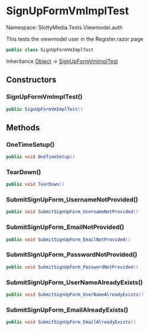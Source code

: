 # SignUpFormVmImplTest

Namespace: SlottyMedia.Tests.Viewmodel.auth

This tests the viewmodel user in the Register.razor page

```csharp
public class SignUpFormVmImplTest
```

Inheritance [Object](https://docs.microsoft.com/en-us/dotnet/api/system.object) → [SignUpFormVmImplTest](./slottymedia.tests.viewmodel.auth.signupformvmimpltest.md)

## Constructors

### **SignUpFormVmImplTest()**

```csharp
public SignUpFormVmImplTest()
```

## Methods

### **OneTimeSetup()**

```csharp
public void OneTimeSetup()
```

### **TearDown()**

```csharp
public void TearDown()
```

### **SubmitSignUpForm_UsernameNotProvided()**

```csharp
public void SubmitSignUpForm_UsernameNotProvided()
```

### **SubmitSignUpForm_EmailNotProvided()**

```csharp
public void SubmitSignUpForm_EmailNotProvided()
```

### **SubmitSignUpForm_PasswordNotProvided()**

```csharp
public void SubmitSignUpForm_PasswordNotProvided()
```

### **SubmitSignUpForm_UserNameAlreadyExists()**

```csharp
public void SubmitSignUpForm_UserNameAlreadyExists()
```

### **SubmitSignUpForm_EmailAlreadyExists()**

```csharp
public void SubmitSignUpForm_EmailAlreadyExists()
```
